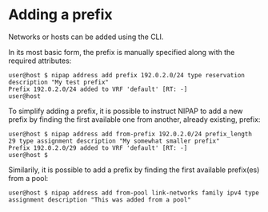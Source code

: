 # Adding a prefix

Networks or hosts can be added using the CLI.

In its most basic form, the prefix is manually specified along with the required attributes:
```
user@host $ nipap address add prefix 192.0.2.0/24 type reservation description "My test prefix"
Prefix 192.0.2.0/24 added to VRF 'default' [RT: -]
user@host
```

To simplify adding a prefix, it is possible to instruct NIPAP to add a new prefix by finding the first available one from another, already existing, prefix:
```
user@host $ nipap address add from-prefix 192.0.2.0/24 prefix_length 29 type assignment description "My somewhat smaller prefix"
Prefix 192.0.2.0/29 added to VRF 'default' [RT: -]
user@host $
```

Similarily, it is possible to add a prefix by finding the first available prefix(es) from a pool:
```
user@host $ nipap address add from-pool link-networks family ipv4 type assignment description "This was added from a pool"
```
